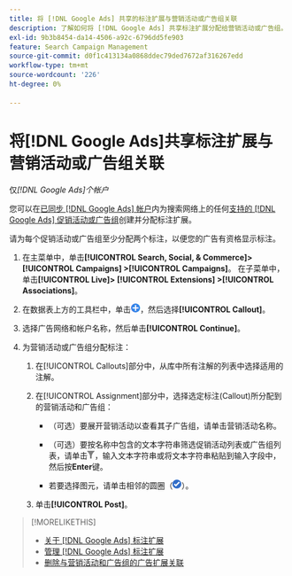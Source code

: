 ```yaml
---
title: 将 [!DNL Google Ads] 共享的标注扩展与营销活动或广告组关联
description: 了解如何将 [!DNL Google Ads] 共享标注扩展分配给营销活动或广告组。
exl-id: 9b3b8454-da14-4506-a92c-6796dd5fe903
feature: Search Campaign Management
source-git-commit: d0f1c413134a0868ddec79ded7672af316267edd
workflow-type: tm+mt
source-wordcount: '226'
ht-degree: 0%

---
```


# 将[!DNL Google Ads]共享标注扩展与营销活动或广告组关联

仅&#x200B;*[!DNL Google Ads]个帐户*

您可以在[已同步 [!DNL Google Ads] 帐户](/help/search-social-commerce/campaign-management/accounts/ad-network-account-about.md)内为搜索网络上的任何[支持的 [!DNL Google Ads] 促销活动或广告组](/help/search-social-commerce/introduction/supported-inventory.md)创建并分配标注扩展。

请为每个促销活动或广告组至少分配两个标注，以便您的广告有资格显示标注。

1. 在主菜单中，单击&#x200B;**[!UICONTROL Search, Social, & Commerce]> [!UICONTROL Campaigns] >[!UICONTROL Campaigns]**。 在子菜单中，单击&#x200B;**[!UICONTROL Live]> [!UICONTROL Extensions] >[!UICONTROL Associations]**。

1. 在数据表上方的工具栏中，单击![创建](/help/search-social-commerce/assets/add.png "创建")，然后选择&#x200B;**[!UICONTROL Callout]**。

1. 选择广告网络和帐户名称，然后单击&#x200B;**[!UICONTROL Continue]**。

1. 为营销活动或广告组分配标注：

   1. 在[!UICONTROL Callouts]部分中，从库中所有注解的列表中选择适用的注解。

   1. 在[!UICONTROL Assignment]部分中，选择选定标注(Callout)所分配到的营销活动和广告组：

      * （可选）要展开营销活动以查看其子广告组，请单击营销活动名称。

      * （可选）要按名称中包含的文本字符串筛选促销活动列表或广告组列表，请单击![筛选](/help/search-social-commerce/assets/filter.png "筛选")，输入文本字符串或将文本字符串粘贴到输入字段中，然后按&#x200B;**Enter**&#x200B;键。

      * 若要选择图元，请单击相邻的圆圈（![选择](/help/search-social-commerce/assets/include.png "选择")）。

   1. 单击&#x200B;**[!UICONTROL Post]**。

>[!MORELIKETHIS]
>
>* [关于 [!DNL Google Ads] 标注扩展](callout-extension-about.md)
>* [管理 [!DNL Google Ads] 标注扩展](callout-extension-manage.md)
>* [删除与营销活动和广告组的广告扩展关联](/help/search-social-commerce/campaign-management/campaigns/ad-extension-association-delete.md)
